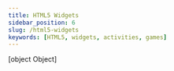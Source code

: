 ```yaml
---
title: HTML5 Widgets
sidebar_position: 6
slug: /html5-widgets
keywords: [HTML5, widgets, activities, games]
---
```



[object Object]